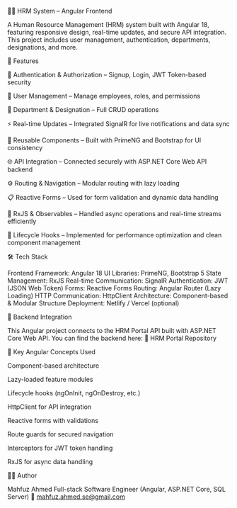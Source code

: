 🧑‍💼 HRM System – Angular Frontend

A Human Resource Management (HRM) system built with Angular 18, featuring responsive design, real-time updates, and secure API integration.
This project includes user management, authentication, departments, designations, and more.

🚀 Features

🔐 Authentication & Authorization – Signup, Login, JWT Token-based security

👥 User Management – Manage employees, roles, and permissions

🏢 Department & Designation – Full CRUD operations

⚡ Real-time Updates – Integrated SignalR for live notifications and data sync

🧱 Reusable Components – Built with PrimeNG and Bootstrap for UI consistency

🌐 API Integration – Connected securely with ASP.NET Core Web API backend

⚙️ Routing & Navigation – Modular routing with lazy loading

📋 Reactive Forms – Used for form validation and dynamic data handling

🔁 RxJS & Observables – Handled async operations and real-time streams efficiently

🧭 Lifecycle Hooks – Implemented for performance optimization and clean component management

🛠️ Tech Stack

Frontend Framework: Angular 18
UI Libraries: PrimeNG, Bootstrap 5
State Management: RxJS
Real-time Communication: SignalR
Authentication: JWT (JSON Web Token)
Forms: Reactive Forms
Routing: Angular Router (Lazy Loading)
HTTP Communication: HttpClient
Architecture: Component-based & Modular Structure
Deployment: Netlify / Vercel (optional)


🔗 Backend Integration

This Angular project connects to the HRM Portal API built with ASP.NET Core Web API.
You can find the backend here:
🔗 HRM Portal Repository


🧩 Key Angular Concepts Used

Component-based architecture

Lazy-loaded feature modules

Lifecycle hooks (ngOnInit, ngOnDestroy, etc.)

HttpClient for API integration

Reactive forms with validations

Route guards for secured navigation

Interceptors for JWT token handling

RxJS for async data handling

🧑‍💻 Author

Mahfuz Ahmed
Full-stack Software Engineer (Angular, ASP.NET Core, SQL Server)
📧 mahfuz.ahmed.se@gmail.com
